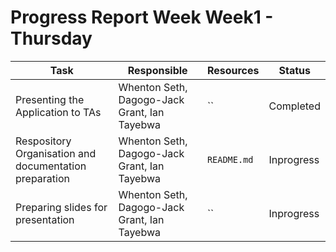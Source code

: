 # Progress Report Week Week1 - Thursday
 

| **Task** | **Responsible** | **Resources** | **Status** |
| --- | --- | --- | --- |
| Presenting the Application to TAs | Whenton Seth, Dagogo-Jack Grant, Ian Tayebwa | `` | Completed |
| Respository Organisation and documentation preparation | Whenton Seth, Dagogo-Jack Grant, Ian Tayebwa | `README.md` | Inprogress |
| Preparing slides for presentation | Whenton Seth, Dagogo-Jack Grant, Ian Tayebwa | `` | Inprogress |
